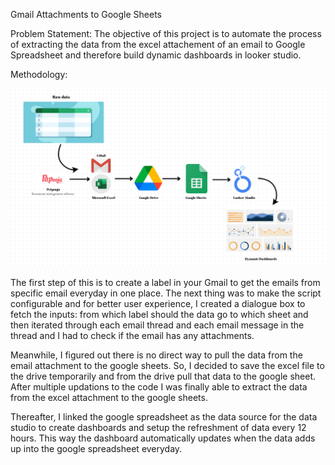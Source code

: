 Gmail Attachments to Google Sheets

Problem Statement: 
The objective of this project is to automate the process of extracting the data from the excel attachement of an email to Google Spreadsheet and therefore build dynamic dashboards in looker studio.

Methodology:

![alt text](https://github.com/DhatriPola/GmailAttachmentsToGoogleSheets/blob/integration-setup/Architecture.png)


The first step of this is to create a label in your Gmail to get the emails from specific email everyday in one place. The next thing was to make the script configurable and for better user experience, I created a dialogue box to fetch the inputs: from which label should the data go to which sheet and then iterated through each email thread and each email message in the thread and I had to check if the email has any attachments.

Meanwhile, I figured out there is no direct way to pull the data from the email attachment to the google sheets. So, I decided to save the excel file to the drive temporarily and from the drive pull that data to the google sheet. After multiple updations to the code I was finally able to extract the data from the excel attachment to the google sheets.

Thereafter, I linked the google spreadsheet as the data source for the data studio to create dashboards and setup the refreshment of data every 12 hours. This way the dashboard automatically updates when the data adds up into the google spreadsheet everyday. 



